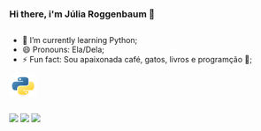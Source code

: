 ### Hi there, i'm Júlia Roggenbaum 👋

##

- 🌱 I’m currently learning Python;
- 😄 Pronouns: Ela/Dela;
- ⚡ Fun fact: Sou apaixonada café, gatos, livros e programção 🥰;

<div>
 <img align="center" alt="Python" height="40" width="50" src="https://raw.githubusercontent.com/devicons/devicon/master/icons/python/python-original.svg">
</div>

##

<div>
<a href="https://instagram.com/lavie_lia/" target="_blank"><img src="https://img.shields.io/badge/-Instagram-%23E4405F?style=for-the-badge&logo=instagram&logoColor=white" target="_blank"></a>
<a href="https://www.linkedin.com/in/júlia-roggenbaum-bba987236/" target="_blank"><img src="https://img.shields.io/badge/-LinkedIn-%230077B5?style=for-the-badge&logo=linkedin&logoColor=white" target="_blank"></a>  
<a href = "mailto:juliacrogg@gmail.com"><img src="https://img.shields.io/badge/-Gmail-%23333?style=for-the-badge&logo=gmail&logoColor=white" target="_blank"></a>
  
</div>
